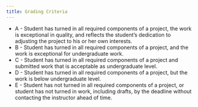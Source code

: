 ```yaml
---
title: Grading Criteria
---
```


* A - Student has turned in all required components of a project, the work is exceptional in
  quality, and reflects the student’s dedication to adjusting the project to his or her own
  interests.
* B - Student has turned in all required components of a project, and the work is exceptional for
  undergraduate work.
* C - Student has turned in all required components of a project and submitted work that is
  acceptable as undergraduate level.
* D - Student has turned in all required components of a project, but the work is below
  undergraduate level.
* E - Student has not turned in all required components of a project, or student has not turned in
  work, including drafts, by the deadline without contacting the instructor ahead of time.

